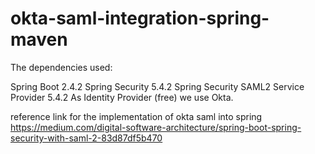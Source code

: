 # okta-saml-integration-spring-maven

The dependencies used:

Spring Boot 2.4.2
Spring Security 5.4.2
Spring Security SAML2 Service Provider 5.4.2
As Identity Provider (free) we use Okta.


reference link for the implementation of okta saml into spring
https://medium.com/digital-software-architecture/spring-boot-spring-security-with-saml-2-83d87df5b470
